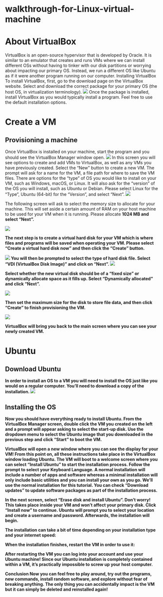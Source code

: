 # walkthrough-for-Linux-virtual-machine

<h1>About VirtualBox</h1>
VirtualBox is an open-source hypervisor that is developed by Oracle. It is similar to an emulator that creates and runs VMs where we can install different OSs without having to tinker with our disk partitions or worrying about impacting our primary OS. Instead, we run a different OS like Ubuntu as if it were another program running on our computer.
Installing VirtualBox
To install VirtualBox, first, go to the download page on the VirtualBox website. Select and download the correct package for your primary OS (the host OS, in virtualization terminology).



<img src="VB!.webp"> 
Once the package is installed, install VirtualBox as you would typically install a program. Feel free to use the default installation options.
<h1>Create a VM</h1>
<h2>Provisioning a machine</h2>
Once VirtualBox is installed on your machine, start the program and you should see the VirtualBox Manager window open.



<img src="VB2.webp"> 
In this screen you will see options to create and add VMs to VirtualBox, as well as any VMs you have previously created.
Select the “New” button to create a new VM. The prompt will ask for a name for the VM, a file path for where to save the VM files. There are options for the “type” of OS you would like to install on your VM, such as Windows, macOS, or Linux. It will also ask for the “version” of the OS you will install, such as Ubuntu or Debian.
Please select Linux for the “Type”, Ubuntu (64-bit) for the “Version”, and select “Next”.

<img src="VB3.webp">
 
The following screen will ask to select the memory size to allocate for your machine. This will set aside a certain amount of RAM on your host machine to be used for your VM when it is running.
Please allocate <strong>1024 MB<strong> and select “Next”.



<img src="VB4.webp">
 
The next step is to create a virtual hard disk for your VM which is where files and programs will be saved when operating your VM. Please select “Create a virtual hard disk now” and then click the “Create” button.


<img src="VB5.webp">
You will then be prompted to select the type of hard disk file. Select “VDI (VirtualBox Disk Image)” and click on “Next”.


<img src="VB6.webp">
 
Select whether the new virtual disk should be of a “fixed size” or dynamically allocate space as it fills up. Select “Dynamically allocated” and click “Next”.


<img src="VB7.webp">
 
Then set the maximum size for the disk to store file data, and then click “Create” to finish provisioning the VM.



<img src="VB8.webp">
 
VirtualBox will bring you back to the main screen where you can see your newly created VM.
<h1>Ubuntu</h1>
<h2>Download Ubuntu</h2>
In order to install an OS to a VM you will need to install the OS just like you would on a regular computer. You’ll need to download a copy of the installation.


<img src="VB9.webp">
 
<h2>Installing the OS</h2>
Now you should have everything ready to install Ubuntu. From the VirtualBox Manager screen, double click the VM you created on the left and a prompt will appear asking to select the start-up disk. Use the dropdown menu to select the Ubuntu image that you downloaded in the previous step and click “Start” to boot the VM.
 
VirtualBox will open a new window where you can see the display for your VM! From this point on, all these instructions take place in the VirtualBox window loading Ubuntu.
The VM will boot to a welcome screen where you can select “Install Ubuntu” to start the installation process. Follow the prompt to select your Keyboard Language. A normal installation will include a number of apps and software whereas a minimal installation will only include basic utilities and you can install your own as you go. We’ll use the normal installation for this tutorial. You can check “Download updates” to update software packages as part of the installation process.
 
In the next screen, select “Erase disk and install Ubuntu”. Don’t worry! This takes place inside your VM and won’t affect your primary disk. Click “Install now” to continue. Ubuntu will prompt you to select your location and create a username and password. Afterwards, the installation will begin.
 
The installation can take a bit of time depending on your installation type and your internet speed:
 
When the installation finishes, restart the VM in order to use it:
 
After restarting the VM you can log into your account and use your Ubuntu machine! Since our Ubuntu installation is completely contained within a VM, it’s practically impossible to screw up your host computer.
 
Conclusion
Now you can feel free to play around, try out the programs, new commands, install random software, and explore without fear of breaking anything. The only thing you can accidentally impact is the VM but it can simply be deleted and reinstalled again!

